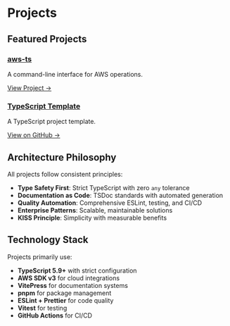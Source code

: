 # Projects

## Featured Projects

### [aws-ts](https://enri3l.monte3l.com/aws-ts)

A command-line interface for AWS operations.

[View Project →](https://enri3l.monte3l.com/aws-ts)

### [TypeScript Template](https://github.com/enri3l/ts-template)

A TypeScript project template.

[View on GitHub →](https://github.com/enri3l/ts-template)

## Architecture Philosophy

All projects follow consistent principles:

- **Type Safety First**: Strict TypeScript with zero `any` tolerance
- **Documentation as Code**: TSDoc standards with automated generation
- **Quality Automation**: Comprehensive ESLint, testing, and CI/CD
- **Enterprise Patterns**: Scalable, maintainable solutions
- **KISS Principle**: Simplicity with measurable benefits

## Technology Stack

Projects primarily use:

- **TypeScript 5.9+** with strict configuration
- **AWS SDK v3** for cloud integrations
- **VitePress** for documentation systems
- **pnpm** for package management
- **ESLint + Prettier** for code quality
- **Vitest** for testing
- **GitHub Actions** for CI/CD
